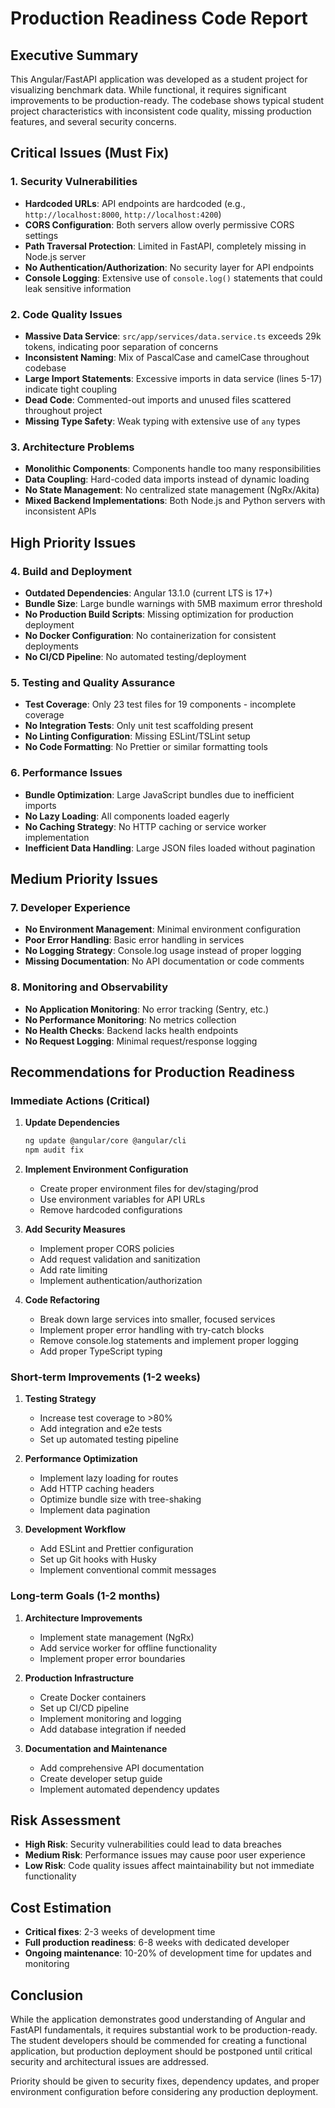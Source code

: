 # Production Readiness Code Report

## Executive Summary

This Angular/FastAPI application was developed as a student project for visualizing benchmark data. While functional, it requires significant improvements to be production-ready. The codebase shows typical student project characteristics with inconsistent code quality, missing production features, and several security concerns.

## Critical Issues (Must Fix)

### 1. Security Vulnerabilities
- **Hardcoded URLs**: API endpoints are hardcoded (e.g., `http://localhost:8000`, `http://localhost:4200`)
- **CORS Configuration**: Both servers allow overly permissive CORS settings
- **Path Traversal Protection**: Limited in FastAPI, completely missing in Node.js server
- **No Authentication/Authorization**: No security layer for API endpoints
- **Console Logging**: Extensive use of `console.log()` statements that could leak sensitive information

### 2. Code Quality Issues
- **Massive Data Service**: `src/app/services/data.service.ts` exceeds 29k tokens, indicating poor separation of concerns
- **Inconsistent Naming**: Mix of PascalCase and camelCase throughout codebase
- **Large Import Statements**: Excessive imports in data service (lines 5-17) indicate tight coupling
- **Dead Code**: Commented-out imports and unused files scattered throughout project
- **Missing Type Safety**: Weak typing with extensive use of `any` types

### 3. Architecture Problems
- **Monolithic Components**: Components handle too many responsibilities
- **Data Coupling**: Hard-coded data imports instead of dynamic loading
- **No State Management**: No centralized state management (NgRx/Akita)
- **Mixed Backend Implementations**: Both Node.js and Python servers with inconsistent APIs

## High Priority Issues

### 4. Build and Deployment
- **Outdated Dependencies**: Angular 13.1.0 (current LTS is 17+)
- **Bundle Size**: Large bundle warnings with 5MB maximum error threshold
- **No Production Build Scripts**: Missing optimization for production deployment  
- **No Docker Configuration**: No containerization for consistent deployments
- **No CI/CD Pipeline**: No automated testing/deployment

### 5. Testing and Quality Assurance
- **Test Coverage**: Only 23 test files for 19 components - incomplete coverage
- **No Integration Tests**: Only unit test scaffolding present
- **No Linting Configuration**: Missing ESLint/TSLint setup
- **No Code Formatting**: No Prettier or similar formatting tools

### 6. Performance Issues
- **Bundle Optimization**: Large JavaScript bundles due to inefficient imports
- **No Lazy Loading**: All components loaded eagerly
- **No Caching Strategy**: No HTTP caching or service worker implementation
- **Inefficient Data Handling**: Large JSON files loaded without pagination

## Medium Priority Issues

### 7. Developer Experience
- **No Environment Management**: Minimal environment configuration
- **Poor Error Handling**: Basic error handling in services
- **No Logging Strategy**: Console.log usage instead of proper logging
- **Missing Documentation**: No API documentation or code comments

### 8. Monitoring and Observability
- **No Application Monitoring**: No error tracking (Sentry, etc.)
- **No Performance Monitoring**: No metrics collection
- **No Health Checks**: Backend lacks health endpoints
- **No Request Logging**: Minimal request/response logging

## Recommendations for Production Readiness

### Immediate Actions (Critical)

1. **Update Dependencies**
   ```bash
   ng update @angular/core @angular/cli
   npm audit fix
   ```

2. **Implement Environment Configuration**
   - Create proper environment files for dev/staging/prod
   - Use environment variables for API URLs
   - Remove hardcoded configurations

3. **Add Security Measures**
   - Implement proper CORS policies
   - Add request validation and sanitization  
   - Add rate limiting
   - Implement authentication/authorization

4. **Code Refactoring**
   - Break down large services into smaller, focused services
   - Implement proper error handling with try-catch blocks
   - Remove console.log statements and implement proper logging
   - Add proper TypeScript typing

### Short-term Improvements (1-2 weeks)

1. **Testing Strategy**
   - Increase test coverage to >80%
   - Add integration and e2e tests
   - Set up automated testing pipeline

2. **Performance Optimization**
   - Implement lazy loading for routes
   - Add HTTP caching headers
   - Optimize bundle size with tree-shaking
   - Implement data pagination

3. **Development Workflow**
   - Add ESLint and Prettier configuration
   - Set up Git hooks with Husky
   - Implement conventional commit messages

### Long-term Goals (1-2 months)

1. **Architecture Improvements**
   - Implement state management (NgRx)
   - Add service worker for offline functionality
   - Implement proper error boundaries

2. **Production Infrastructure**
   - Create Docker containers
   - Set up CI/CD pipeline
   - Implement monitoring and logging
   - Add database integration if needed

3. **Documentation and Maintenance**
   - Add comprehensive API documentation
   - Create developer setup guide
   - Implement automated dependency updates

## Risk Assessment

- **High Risk**: Security vulnerabilities could lead to data breaches
- **Medium Risk**: Performance issues may cause poor user experience
- **Low Risk**: Code quality issues affect maintainability but not immediate functionality

## Cost Estimation

- **Critical fixes**: 2-3 weeks of development time
- **Full production readiness**: 6-8 weeks with dedicated developer
- **Ongoing maintenance**: 10-20% of development time for updates and monitoring

## Conclusion

While the application demonstrates good understanding of Angular and FastAPI fundamentals, it requires substantial work to be production-ready. The student developers should be commended for creating a functional application, but production deployment should be postponed until critical security and architectural issues are addressed.

Priority should be given to security fixes, dependency updates, and proper environment configuration before considering any production deployment.
